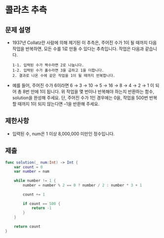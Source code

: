 # 콜라츠 추측
## 문제 설명
- 1937년 Collatz란 사람에 의해 제기된 이 추측은, 주어진 수가 1이 될 때까지 다음 작업을 반복하면, 모든 수를 1로 만들 수 있다는 추측입니다. 작업은 다음과 같습니다.
    ```
    1-1. 입력된 수가 짝수라면 2로 나눕니다. 
    1-2. 입력된 수가 홀수라면 3을 곱하고 1을 더합니다. 
    2. 결과로 나온 수에 같은 작업을 1이 될 때까지 반복합니다. 
    ```
- 예를 들어, 주어진 수가 6이라면 6 → 3 → 10 → 5 → 16 → 8 → 4 → 2 → 1 이 되어 총 8번 만에 1이 됩니다. 위 작업을 몇 번이나 반복해야 하는지 반환하는 함수, solution을 완성해 주세요. 단, 주어진 수가 1인 경우에는 0을, 작업을 500번 반복할 때까지 1이 되지 않는다면 –1을 반환해 주세요.    

## 제한사항
- 입력된 수, num은 1 이상 8,000,000 미만인 정수입니다.

## 제출

```swift
func solution(_ num:Int) -> Int {
    var count = 0
    var number = num
    
    while number != 1 {
        number = number % 2 == 0 ? number / 2 : number * 3 + 1
        
        count += 1
        
        if count == 500 {
            return -1
        }
    }
    
    return count
}
```
